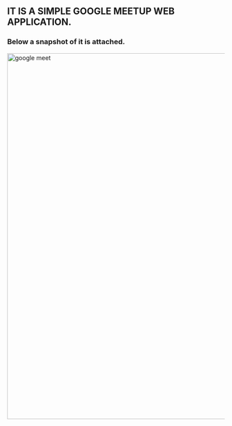 ## IT IS A SIMPLE GOOGLE MEETUP WEB APPLICATION. <br />

### Below a snapshot of it is attached.

<img width="848" alt="google meet" src="https://user-images.githubusercontent.com/66761198/112721270-fd88d900-8f28-11eb-87bd-edc5759f952d.png">

